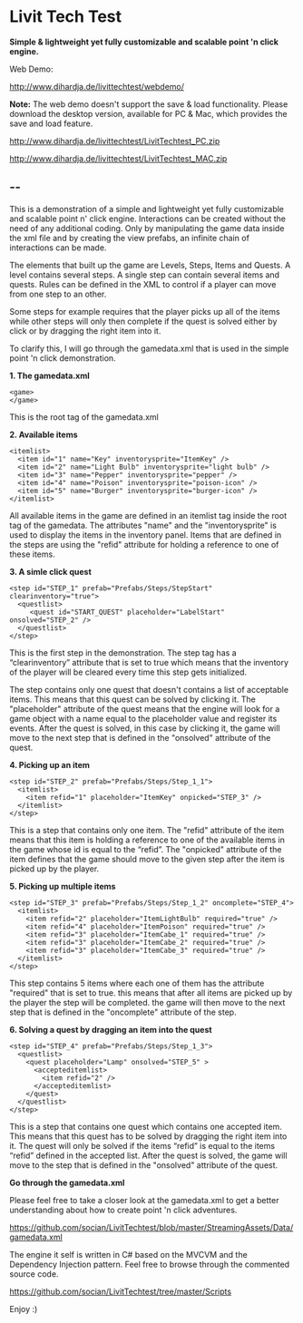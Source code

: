 Livit Tech Test
=============

**Simple & lightweight yet fully customizable and scalable point 'n click engine.**

Web Demo:

http://www.dihardja.de/livittechtest/webdemo/

**Note:**
The web demo doesn't support the save & load functionality. Please download the desktop version,
available for PC & Mac, which provides the save and load feature.

http://www.dihardja.de/livittechtest/LivitTechtest_PC.zip

http://www.dihardja.de/livittechtest/LivitTechtest_MAC.zip

--
--

This is a demonstration of a simple and lightweight yet fully customizable and scalable point n' click engine. Interactions can be created without the need of any additional coding. Only by manipulating the game data inside the xml file and by creating the view prefabs, an infinite chain of interactions can be made.

The elements that built up the game are Levels, Steps, Items and Quests. A level contains several steps. A single step can contain several items and quests. Rules can be defined in the XML to control if a player can move from one step to an other.

Some steps for example requires that the player picks up all of the items while other steps will only then complete if the quest is solved either by click or by dragging the right item into it.

To clarify this, I will go through the gamedata.xml that is used in the simple point 'n click demonstration.


**1. The gamedata.xml** 
```
<game>
</game>
```
This is the root tag of the gamedata.xml



**2. Available items**
```
<itemlist>
  <item id="1" name="Key" inventorysprite="ItemKey" />
  <item id="2" name="Light Bulb" inventorysprite="light bulb" />
  <item id="3" name="Pepper" inventorysprite="pepper" />
  <item id="4" name="Poison" inventorysprite="poison-icon" />    
  <item id="5" name="Burger" inventorysprite="burger-icon" />    
</itemlist>
```
All available items in the game are defined in an itemlist tag inside the root tag of the gamedata. The attributes "name" and the "inventorysprite" is used to display the items in the inventory panel. Items that are defined in the steps are using the "refid" attribute for holding a reference to one of these items.



**3. A simle click quest**
```
<step id="STEP_1" prefab="Prefabs/Steps/StepStart" clearinventory="true">
  <questlist>
     <quest id="START_QUEST" placeholder="LabelStart" onsolved="STEP_2" />
  </questlist>        
</step>   
```
This is the first step in the demonstration. The step tag has a “clearinventory” attribute that is set to true which means that the inventory of the player will be cleared every time this step gets initialized.

The step contains only one quest that doesn't contains a list of acceptable items. This means that this quest can be solved by clicking it. The "placeholder" attribute of the quest means that the engine will look for a game object with a name equal to the placeholder value and register its events. After the quest is solved, in this case by clicking it, the game will move to the next step that is defined in the "onsolved" attribute of the quest.
 


**4. Picking up an item**
```
<step id="STEP_2" prefab="Prefabs/Steps/Step_1_1">
  <itemlist>
    <item refid="1" placeholder="ItemKey" onpicked="STEP_3" />
  </itemlist>
</step>
```
This is a step that contains only one item. The "refid" attribute of the item means that this item is holding a reference to one of the available items in the game whose id is equal to the “refid”. The "onpicked" attribute of the item defines that the game should move to the given step after the item is picked up by the player.



**5. Picking up multiple items**
```
<step id="STEP_3" prefab="Prefabs/Steps/Step_1_2" oncomplete="STEP_4">
  <itemlist>
    <item refid="2" placeholder="ItemLightBulb" required="true" />
    <item refid="4" placeholder="ItemPoison" required="true" />
    <item refid="3" placeholder="ItemCabe_1" required="true" />
    <item refid="3" placeholder="ItemCabe_2" required="true" />
    <item refid="3" placeholder="ItemCabe_3" required="true" />
  </itemlist>
</step>
```
This step contains 5 items where each one of them has the attribute "required" that is set to true.
this means that after all items are picked up by the player the step will be completed. the game will
then move to the next step that is defined in the "oncomplete" attribute of the step.



**6. Solving a quest by dragging an item into the quest**
```
<step id="STEP_4" prefab="Prefabs/Steps/Step_1_3">
  <questlist>
    <quest placeholder="Lamp" onsolved="STEP_5" >
      <accepteditemlist>
        <item refid="2" />
      </accepteditemlist>
    </quest>
  </questlist>
</step>
```
This is a step that contains one quest which contains one accepted item. This means that this quest has to be solved by dragging the right item into it. The quest will only be solved if the items “refid” is equal to the items “refid” defined in the accepted list. After the quest is solved, the game will move to the step that is defined in the "onsolved" attribute of the quest.



**Go through the gamedata.xml**

Please feel free to take a closer look at the gamedata.xml to get a better understanding about how to create point 'n click adventures.

https://github.com/socian/LivitTechtest/blob/master/StreamingAssets/Data/gamedata.xml

The engine it self is written in C# based on the MVCVM and the Dependency Injection pattern. Feel free to browse through the commented source code.

https://github.com/socian/LivitTechtest/tree/master/Scripts

Enjoy :)


